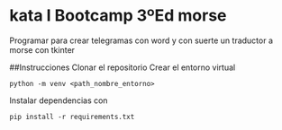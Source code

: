 # kata I Bootcamp 3ºEd morse
Programar para crear telegramas con word
y con suerte un traductor a morse con tkinter

##Instrucciones
Clonar el repositorio
Crear el entorno virtual
```
python -m venv <path_nombre_entorno>
```
Instalar dependencias con
```
pip install -r requirements.txt
```
